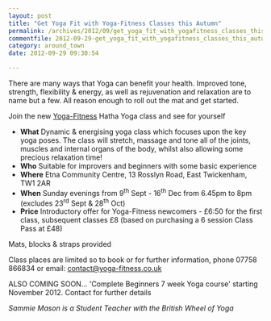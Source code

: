 ```yaml
---
layout: post
title: "Get Yoga Fit with Yoga-Fitness Classes this Autumn"
permalink: /archives/2012/09/get_yoga_fit_with_yogafitness_classes_this_autumn.html
commentfile: 2012-09-29-get_yoga_fit_with_yogafitness_classes_this_autumn
category: around_town
date: 2012-09-29 09:30:54

---
```


There are many ways that Yoga can benefit your health. Improved tone, strength, flexibility & energy, as well as rejuvenation and relaxation are to name but a few. All reason enough to roll out the mat and get started.

Join the new [Yoga-Fitness](https://stmargarets.london/directory/health_aNd_beauty/201205171438) Hatha Yoga class and see for yourself

-   **What**
    Dynamic & energising yoga class which focuses upon the key yoga poses. The class will stretch, massage and tone all of the joints, muscles and internal organs of the body, whilst also allowing some precious relaxation time!
-   **Who**
    Suitable for improvers and beginners with some basic experience
-   **Where**
    Etna Community Centre, 13 Rosslyn Road, East Twickenham, TW1 2AR
-   **When**
    Sunday evenings from 9<sup>th</sup> Sept - 16<sup>th</sup> Dec from 6.45pm to 8pm (excludes 23<sup>rd</sup> Sept & 28<sup>th</sup> Oct)
-   **Price**
    Introductory offer for Yoga-Fitness newcomers - £6:50 for the first class, subsequent classes £8 (based on purchasing a 6 session Class Pass at £48)

Mats, blocks & straps provided

Class places are limited so to book or for further information, phone 07758 866834 or email: <contact@yoga-fitness.co.uk>

ALSO COMING SOON... 'Complete Beginners 7 week Yoga course' starting November 2012. Contact for further details

*Sammie Mason is a Student Teacher with the British Wheel of Yoga*
